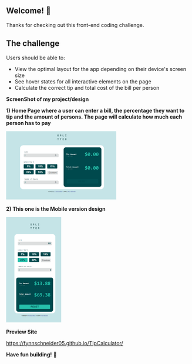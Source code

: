 ## Welcome! 👋

Thanks for checking out this front-end coding challenge.


## The challenge

Users should be able to:

- View the optimal layout for the app depending on their device's screen size
- See hover states for all interactive elements on the page
- Calculate the correct tip and total cost of the bill per person

**ScreenShot of my project/design**

**1) Home Page where a user can enter a bill, the percentage they want to tip and the amount of persons. The page will calculate how much each person has to pay**

<img src="./images/ScreenshotDesktop.png" width="300"/>

**2) This one is the Mobile version design**

<img src="./images/ScreenshotMobile.png" width="150"/>

**Preview Site**

https://fynnschneider05.github.io/TipCalculator/

**Have fun building!** 🚀